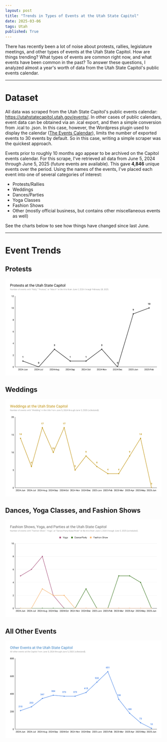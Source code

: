 ```yaml
---
layout: post
title: "Trends in Types of Events at the Utah State Capitol"
date: 2025-03-06
tags: Utah
published: True
---
```


There has recently been a lot of noise about protests, rallies, legislature meetings, and other types of events at the Utah State Capitol. How are things trending? What types of events are common right now, and what events have been common in the past? To answer these questions, I analyzed almost a year's worth of data from the Utah State Capitol's public events calendar.

***

# Dataset

All data was scraped from the Utah State Capitol's public events calendar: https://utahstatecapitol.utah.gov/events/. In other cases of public calendars, event data can be obtained via an .ical export, and then a simple conversion from .ical to .json. In this case, however, the Wordpress plugin used to display the calendar ([The Events Calendar](https://wordpress.org/plugins/the-events-calendar/)), limits the number of exported events to 30 events by default. So in this case, writing a simple scraper was the quickest approach.

Events prior to roughly 10 months ago appear to be archived on the Capitol events calendar. For this scrape, I've retrieved all data from June 5, 2024 through June 5, 2025 (future events are available). This gave **4,846** unique events over the period. Using the names of the events, I've placed each event into one of several categories of interest:

* Protests/Rallies
* Weddings
* Dances/Parties
* Yoga Classes
* Fashion Shows
* Other (mostly official business, but contains other miscellaneous events as well)

See the charts below to see how things have changed since last June.

***

# Event Trends

## Protests

![Protests](/assets/images/ut_capitol_protests.svg)

## Weddings

![Weddings](/assets/images/ut_capitol_weddings.svg)

## Dances, Yoga Classes, and Fashion Shows
![Dances](/assets/images/ut_capitol_misc_events.svg)

## All Other Events

![Other Events](/assets/images/ut_capitol_other_events.svg)